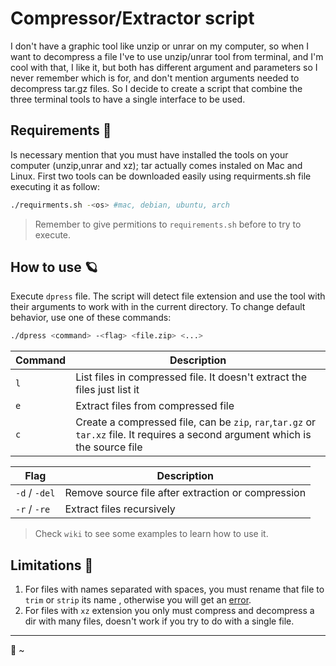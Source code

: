 # Compressor/Extractor script
I don't have a graphic tool like unzip or unrar on my computer, so when I want to decompress a file I've to use unzip/unrar tool from terminal, and I'm cool with that, I like it, but both has different argument and parameters so I never remember which is for, and don't mention arguments needed to decompress tar.gz files. So I decide to create a script that combine the three terminal tools to have a single interface to be used.

## Requirements :mag_right:
Is necessary mention that you must have installed the tools on your computer (unzip,unrar and xz); tar actually comes instaled on Mac and Linux. First two tools can be downloaded easily using requirments.sh file executing it as follow:

```Bash
./requirments.sh -<os> #mac, debian, ubuntu, arch
```

>	Remember to give permitions to `requirements.sh` before to try to execute.

## How to use :ringed_planet:
Execute `dpress` file. The script will detect file extension and use the tool with their arguments to work with in the current directory. To change default behavior, use one of these commands:

```Bash
./dpress <command> -<flag> <file.zip> <...>
```

| Command | Description                                                                                 |
|----------|---------------------------------------------------------------------------------------------|
| `l`       | List files in compressed file. It doesn't extract the files just list it|
| `e`       | Extract files from compressed file |
| `c`       | Create a compressed file, can be `zip`, `rar`,`tar.gz` or `tar.xz` file. It requires a second argument which is the source file|

| Flag | Description                                                                                 |
|----------|---------------------------------------------------------------------------------------------|
| `-d` / `-del`       | Remove source file after extraction or compression|
| `-r` / `-re`       | Extract files recursively|


> Check `wiki` to see some examples to learn how to use it.

## Limitations :construction:
1) For files with names separated with spaces, you must rename that file to `trim` or `strip` its name , otherwise you will get an [error](https://stackoverflow.com/questions/30999227/how-to-solve-unzip-cannot-find-or-open-error-in-linux-os).
2) For files with `xz` extension you only must compress and decompress a dir with many files, doesn't work if you try to do with a single file.

---
:bamboo: ~
